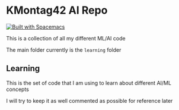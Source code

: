 # KMontag42 AI Repo

[![Built with Spacemacs](https://cdn.rawgit.com/syl20bnr/spacemacs/442d025779da2f62fc86c2082703697714db6514/assets/spacemacs-badge.svg)](http://spacemacs.org)

This is a collection of all my different ML/AI code

The main folder currently is the `learning` folder

## Learning

This is the set of code that I am using to learn about different AI/ML concepts

I will try to keep it as well commented as possible for reference later
